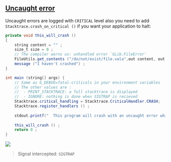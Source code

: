 [Uncaught error](../samples/error_sigtrap.vala)
--------------------------------------
Uncaught errors are logged with `CRITICAL` level also you need to add `Stacktrace.crash_on_critical ()` if you want your application to halt: 
```java
private void this_will_crash ()
{
	string content = "" ;
	size_t size = 0 ;
	// The compiler warns us: unhandled error `GLib.FileError'
	FileUtils.get_contents ("/do/not/exist/file.vala",out content, out size);
	message ("I haven't crashed") ;
}

int main (string[] args) {
	// Same as G_DEBUG=fatal-criticals in your environment variables
	// The other values are : 
	//  - PRINT_STACKTRACE: a full stacktrace is displayed
	//  - IGNORE: nothing is done when SIGTRAP is recieved 
	Stacktrace.critical_handling = Stacktrace.CriticalHandler.CRASH;
	Stacktrace.register_handlers () ;
	
	stdout.printf("  This program will crash with an uncaught error which will be logged as CRITICAL!\n" ) ;
	
	this_will_crash () ;
	return 0 ;
}

```
![](https://raw.githubusercontent.com/PerfectCarl/vala-stacktrace/master/doc/stack_sigtrap.png)

> Signal intercepted: `SIGTRAP`
